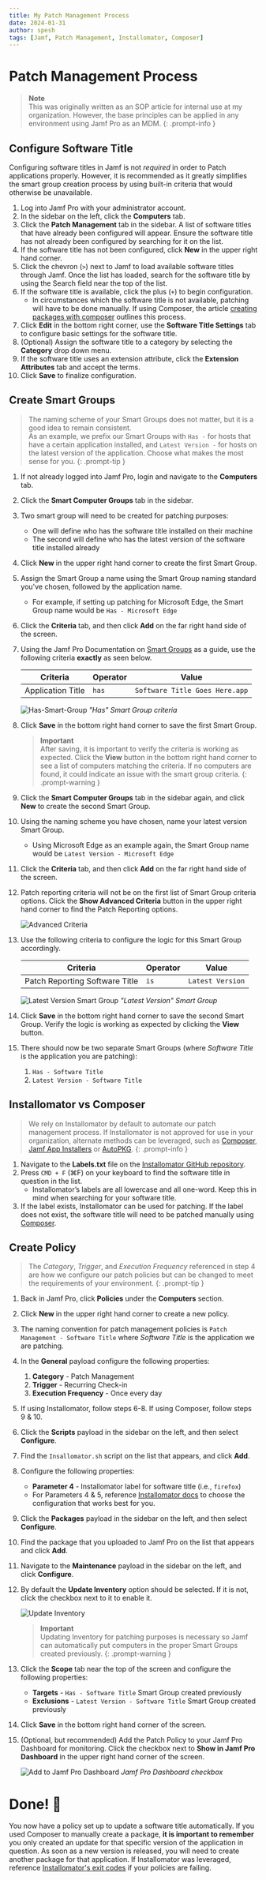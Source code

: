 ```yaml
---
title: My Patch Management Process
date: 2024-01-31
author: spesh
tags: [Jamf, Patch Management, Installomator, Composer]
---
```


# Patch Management Process

> **Note** <br>This was originally written as an SOP article for internal use at my organization. However, the base principles can be applied in any environment using Jamf Pro as an MDM. 
{: .prompt-info }

## Configure Software Title

Configuring software titles in Jamf is not *required* in order to Patch applications properly. However, it is recommended as it greatly simplifies the smart group creation process by using built-in criteria that would otherwise be unavailable.

1. Log into Jamf Pro with your administrator account. 
2. In the sidebar on the left, click the **Computers** tab. 
3. Click the **Patch Management** tab in the sidebar. A list of software titles that have already been configured will appear. Ensure the software title has not already been configured by searching for it on the list. 
4. If the software title has not been configured, click **New** in the upper right hand corner. 
5. Click the chevron (`>`) next to Jamf to load available software titles through Jamf. Once the list has loaded, search for the software title by using the Search field near the top of the list. 
6. If the software title is available, click the plus (`+`) to begin configuration.
    <a id="composer-article-ref"></a>
    - In circumstances which the software title is not available, patching will have to be done manually. If using Composer, the article [creating packages with composer](/posts/Creating-Packages-with-Composer) outlines this process.
7. Click **Edit** in the bottom right corner, use the **Software Title Settings** tab to configure basic settings for the software title. 
8. (Optional) Assign the software title to a category by selecting the **Category** drop down menu. 
9. If the software title uses an extension attribute, click the **Extension Attributes** tab and accept the terms. 
10. Click **Save** to finalize configuration.  

## Create Smart Groups

> The naming scheme of your Smart Groups does not matter, but it is a good idea to remain consistent. <br>As an example, we prefix our Smart Groups with `Has -` for hosts that have a certain application installed, and `Latest Version -` for hosts on the latest version of the application. Choose what makes the most sense for you.
{: .prompt-tip }

1. If not already logged into Jamf Pro, login and navigate to the **Computers** tab. 
2. Click the **Smart Computer Groups** tab in the sidebar. 
3. Two smart group will need to be created for patching purposes: 
    - One will define who has the software title installed on their machine
    - The second will define who has the latest version of the software title installed already
4. Click **New** in the upper right hand corner to create the first Smart Group. 
5. Assign the Smart Group a name using the Smart Group naming standard you've chosen, followed by the application name.
    - For example, if setting up patching for Microsoft Edge, the Smart Group name would be `Has - Microsoft Edge`
6. Click the **Criteria** tab, and then click **Add** on the far right hand side of the screen. 
7. Using the Jamf Pro Documentation on [Smart Groups](https://learn.jamf.com/bundle/jamf-pro-documentation-10.38.0/page/Smart_Groups.html) as a guide, use the following criteria **exactly** as seen below. 
    
    
    | **Criteria**      | Operator | Value                          |
    | ----------------- | -------- | ------------------------------ |
    | Application Title | `has`    | `Software Title Goes Here.app` |
    
    ![Has-Smart-Group](assets/posts/patch-management-process/has-smart-group.png)
    _"Has" Smart Group criteria_
    
8. Click **Save** in the bottom right hand corner to save the first Smart Group. 
    > **Important** <br> After saving, it is important to verify the criteria is working as expected. Click the **View** button in the bottom right hand corner to see a list of computers matching the criteria. If no computers are found, it could indicate an issue with the smart group criteria. 
    {: .prompt-warning }
9.  Click the **Smart Computer Groups** tab in the sidebar again, and click **New** to create the second Smart Group. 
10. Using the naming scheme you have chosen, name your latest version Smart Group. 
    - Using Microsoft Edge as an example again, the Smart Group name would be `Latest Version - Microsoft Edge`
11. Click the **Criteria** tab, and then click **Add** on the far right hand side of the screen. 
12. Patch reporting criteria will not be on the first list of Smart Group criteria options. Click the **Show Advanced Criteria** button in the upper right hand corner to find the Patch Reporting options. 
    
    ![Advanced Criteria](assets/posts/patch-management-process/show-advanced-criteria.png)
    
13. Use the following criteria to configure the logic for this Smart Group accordingly. 
    
    
    | **Criteria**                   | Operator | Value            |
    | ------------------------------ | -------- | ---------------- |
    | Patch Reporting Software Title | `is`     | `Latest Version` |
    
    ![Latest Version Smart Group](assets/posts/patch-management-process/latest-version-smart-group.png)
    _"Latest Version" Smart Group_
    
14. Click **Save** in the bottom right hand corner to save the second Smart Group. Verify the logic is working as expected by clicking the **View** button. 
15. There should now be two separate Smart Groups (where *Software Title* is the application you are patching):
    1. `Has - Software Title`
    2. `Latest Version - Software Title`

## Installomator vs Composer

> We rely on Installomator by default to automate our patch management process. If Installomator is not approved for use in your organization, alternate methods can be leveraged, such as [Composer](https://learn.jamf.com/en-US/bundle/composer-user-guide-current/page/Package_Source_Creation.html), [Jamf App Installers](https://learn.jamf.com/en-US/bundle/jamf-pro-documentation-current/page/App_Installers.html) or [AutoPKG](https://github.com/autopkg/autopkg).
{: .prompt-info }

1. Navigate to the **Labels.txt** file on the [Installomator GitHub repository](https://learn.jamf.com/bundle/jamf-pro-documentation-10.38.0/page/Smart_Groups.html).
2. Press `CMD + F` (⌘F) on your keyboard to find the software title in question in the list. 
    - Installomator’s labels are all lowercase and all one-word. Keep this in mind when searching for your software title. 
3. If the label exists, Installomator can be used for patching. If the label does not exist, the software title will need to be patched manually using [Composer](#composer-article-ref). 

## Create Policy

> The *Category*, *Trigger*, and *Execution Frequency* referenced in step 4 are how we configure our patch policies but can be changed to meet the requirements of your environment.
{: .prompt-tip }

1. Back in Jamf Pro, click **Policies** under the **Computers** section. 
2. Click **New** in the upper right hand corner to create a new policy. 
3. The naming convention for patch management policies is `Patch Management - Software Title` where *Software Title* is the application we are patching.
4. In the **General** payload configure the following properties:
    1. **Category** - Patch Management
    2. **Trigger** - Recurring Check-in
    3. **Execution Frequency** - Once every day
5. If using Installomator, follow steps 6-8. If using Composer, follow steps 9 & 10. 
6. Click the **Scripts** payload in the sidebar on the left, and then select **Configure**. 
7. Find the `Insallomator.sh` script on the list that appears, and click **Add**.
8. Configure the following properties: 
    - **Parameter 4** - Installomator label for software title (i.e., `firefox`)
    - For Parameters 4 & 5, reference [Installomator docs](https://github.com/Installomator/Installomator/wiki/Configuration-and-Variables) to choose the configuration that works best for you.
9. Click the **Packages** payload in the sidebar on the left, and then select **Configure**. 
10. Find the package that you uploaded to Jamf Pro on the list that appears and click **Add**. 
11. Navigate to the **Maintenance** payload in the sidebar on the left, and click **Configure**. 
12. By default the **Update Inventory** option should be selected. If it is not, click the checkbox next to it to enable it. 
    
    ![Update Inventory](assets/posts/patch-management-process/update-inventory.png)
    
    > **Important** <br> Updating Inventory for patching purposes is necessary so Jamf can automatically put computers in the proper Smart Groups created previously. 
    {: .prompt-warning }

13. Click the **Scope** tab near the top of the screen and configure the following properties: 
    - **Targets** - `Has - Software Title` Smart Group created previously
    - **Exclusions** - `Latest Version - Software Title` Smart Group created previously
14. Click **Save** in the bottom right hand corner of the screen.
15. (Optional, but recommended) Add the Patch Policy to your Jamf Pro Dashboard for monitoring. Click the checkbox next to **Show in Jamf Pro Dashboard** in the upper right hand corner of the screen.
    
    ![Add to Jamf Pro Dashboard](assets/posts/patch-management-process/show-in-dashboard.png)
    _Jamf Pro Dashboard checkbox_

# Done! 🎉

You now have a policy set up to update a software title automatically. If you used Composer to manually create a package, **it is important to remember** you only created an update for that specific version of the application in question. As soon as a new version is released, you will need to create another package for that application. If Installomator was leveraged, reference [Installomator's exit codes](https://github.com/Installomator/Installomator/wiki/Installomator-Exit-Codes) if your policies are failing.
